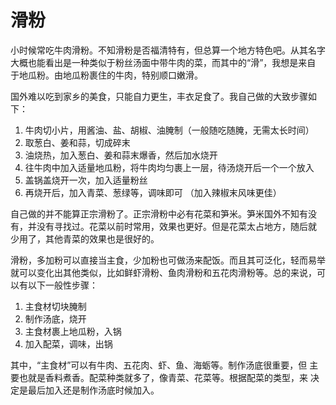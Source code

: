# 滑粉
小时候常吃牛肉滑粉。不知滑粉是否福清特有，但总算一个地方特色吧。从其名字
大概也能看出是一种类似于粉丝汤面中带牛肉的菜，而其中的“滑”，我想是来自
于地瓜粉。由地瓜粉裹住的牛肉，特别顺口嫩滑。

国外难以吃到家乡的美食，只能自力更生，丰衣足食了。我自己做的大致步骤如下：

1. 牛肉切小片，用酱油、盐、胡椒、油腌制（一般随吃随腌，无需太长时间）
2. 取葱白、姜和蒜，切成碎末
3. 油烧热，加入葱白、姜和蒜末爆香，然后加水烧开
4. 往牛肉中加入适量地瓜粉，将牛肉均匀裹上一层，待汤烧开后一个一个放入
5. 盖锅盖烧开一次，加入适量粉丝
6. 再烧开后，加入青菜、葱绿等，调味即可 （加入辣椒末风味更佳）

自己做的并不能算正宗滑粉了。正宗滑粉中必有花菜和笋米。笋米国外不知有没
有，并没有寻找过。花菜以前时常用，效果也更好。但是花菜太占地方，随后就
少用了，其他青菜的效果也是很好的。

滑粉，多加粉可以直接当主食，少加粉也可做汤来配饭。而且其可泛化，轻而易举
就可以变化出其他类似，比如鲜虾滑粉、鱼肉滑粉和五花肉滑粉等。总的来说，可
以有以下一般性步骤：

1. 主食材切块腌制
2. 制作汤底，烧开
3. 主食材裹上地瓜粉，入锅
4. 加入配菜，调味，出锅

其中，“主食材”可以有牛肉、五花肉、虾、鱼、海蛎等。制作汤底很重要，但
主要也就是香料煮香。配菜种类就多了，像青菜、花菜等。根据配菜的类型，来
决定是最后加入还是制作汤底时候加入。
